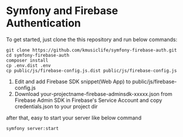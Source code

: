 # Symfony and Firebase Authentication

To get started, just clone the this repository and run below commands:

    git clone https://github.com/kmusiclife/symfony-firebase-auth.git
    cd symfony-firebase-auth
    composer install
    cp .env.dist .env
    cp public/js/firebase-config.js.dist public/js/firebase-config.js

1. Edit and add Firebase SDK snippet(Web App) to public/js/firebase-config.js
2. Download your-projectname-firebase-adminsdk-xxxxx.json from Firebase Admin SDK in Firebase's Service Account and copy credentials.json to your project dir

after that, easy to start your server like below command

    symfony server:start
